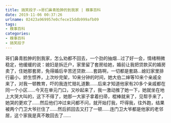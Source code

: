 ```yaml
---
title: 搞笑段子->哥们鼻青脸肿的到我家 | 糗事百科
date: 2019-11-06 00:37:26
urlname: 02423a969957e0cfece15ddb999afb09
tags: 
- 糗事百科
categories:
- 糗事百科
- 搞笑段子
---
```

哥们鼻青脸肿的到我家，怎么劝都不回去，一个劲的抽烟…过了好一会，情绪稍微稳定，他缓缓的说：媳妇是拆迁户，家里留了套房给她，婚前让我把贷款买的婚房卖了，住她那套房，免得婚后辛苦还贷款……套路啊，一切都是套路…媳妇家里排行最小，娇生惯养，上次吵完架，10来分钟的时间，她大伯二婶等10来个亲戚全来了，对我一顿教育，吓的我连忙赔礼道歉……后来才知道他家有20多个亲戚都在同一个小区……今天在单元门口，又吵起来了，我一激动推了她一下，她就坐在地上大哭大叫的，这下不得了，她那一大家子拿着扫帚，棍棒就来了，见帮手来了，她哭的更欢了……然后他们冲过来问都不问，就开始打我，吓得我，往外跑，结果被两个门卫大爷拦住了……然后抓回去又打了一顿……连门卫大爷都是他家的老邻居，这个家我是真不敢回去了……


